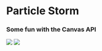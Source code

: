# Particle Storm

### Some fun with the Canvas API

<img src="https://user-images.githubusercontent.com/24588573/208256274-155c1f44-6baa-44a2-849a-5fd04dd66738.png">
<img src="https://user-images.githubusercontent.com/24588573/208256276-f71f3276-5ef1-45e1-adc1-d5072ebc1f39.png">
